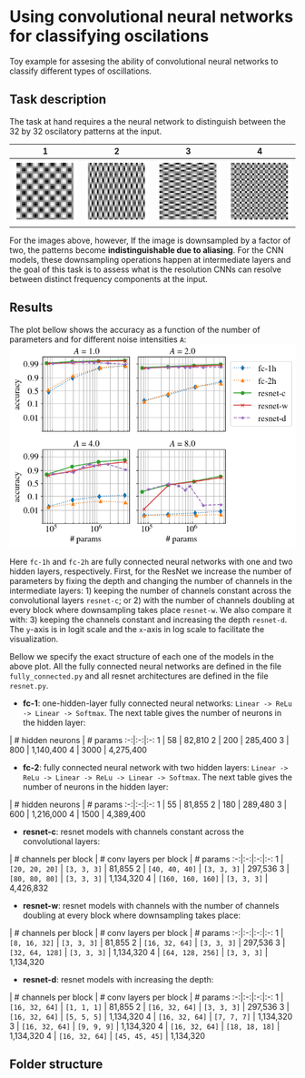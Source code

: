 # Using convolutional neural networks for classifying oscilations

Toy example for assesing the ability of convolutional neural networks to classify
different types of oscillations.

## Task description
The task at hand requires a the neural network to distinguish between  the 32 by 32 oscilatory patterns at the input.

1 | 2 | 3| 4
:-:|:-:|:-:|:-:
![oscil1](img/oscil_1.png) | ![oscil2](img/oscil_2.png) |  ![oscil3](img/oscil_3.png) | ![oscil4](img/oscil_4.png)

For the images above, however, If the image is downsampled by a factor of two,
the patterns become **indistinguishable due to aliasing**. For the CNN models, 
these downsampling operations happen at intermediate layers and the goal
of this task is to assess what is the resolution CNNs can resolve between distinct 
frequency components at the input.

## Results
The plot bellow shows the accuracy as a function of the number of parameters and for
different noise intensities `A`:
![toy_example_acc](img/toy_example_acc.png)

Here `fc-1h` and `fc-2h` are fully connected neural networks with one and two hidden layers,
respectively. First, for the ResNet we increase the number of parameters by fixing the depth
and changing the number of channels in the intermediate layers: 1) keeping the number of 
channels constant across the convolutional layers `resnet-c`; or 2) with the number 
of channels doubling at every block where downsampling takes place  `resnet-w`. 
We also compare it with: 3) keeping the channels constant and increasing the depth 
`resnet-d`. The `y`-axis is in logit scale and the `x`-axis in log scale to
facilitate the visualization.

Bellow we specify the exact structure of each one of the models in the above plot. 
All the fully connected neural networks are defined in the file `fully_connected.py` 
and all resnet architectures are defined in the file `resnet.py`.

- **fc-1**:  one-hidden-layer fully connected neural networks:
`Linear -> ReLu -> Linear -> Softmax`. The next table gives the number
of neurons in the hidden layer:

 | \# hidden neurons | \# params
:-:|:-:|:-:
1 | 58  | 82,810
2 | 200 | 285,400
3 | 800 | 1,140,400
4 | 3000 | 4,275,400

- **fc-2**: fully connected neural network with two hidden layers:
 `Linear -> ReLu -> Linear -> ReLu -> Linear -> Softmax`. The next table gives the number
of neurons in the hidden layer:

 | \# hidden neurons | \# params
:-:|:-:|:-:
1 |  55 |  81,855
2 | 180 | 289,480
3 |  600 | 1,216,000
4 |  1500 | 4,389,400

- **resnet-c**: resnet models with channels constant across the convolutional layers:

 | \# channels per block | \# conv layers per block | \# params
:-:|:-:|:-:|:-:
1 | `[20, 20, 20]` | `[3, 3, 3]` |   81,855
2 | `[40, 40, 40]`  | `[3, 3, 3]` |   297,536
3 | `[80, 80, 80]`  | `[3, 3, 3]` |   1,134,320
4 |  `[160, 160, 160]`  | `[3, 3, 3]` |   4,426,832


- **resnet-w**: resnet models with channels  with the number of channels doubling at 
  every block where downsampling takes place:

 | \# channels per block | \# conv layers per block | \# params
:-:|:-:|:-:|:-:
1 | `[8, 16, 32]` | `[3, 3, 3]` |   81,855
2 | `[16, 32, 64]`  | `[3, 3, 3]` |   297,536
3 | `[32, 64, 128]`  | `[3, 3, 3]` |    1,134,320
4 |  `[64, 128, 256]`  | `[3, 3, 3]` |    1,134,320


- **resnet-d**: resnet models with increasing the depth:

 | \# channels per block | \# conv layers per block | \# params
:-:|:-:|:-:|:-:
1 | `[16, 32, 64]` | `[1, 1, 1]` |   81,855
2 | `[16, 32, 64]`  | `[3, 3, 3]` |   297,536
3 | `[16, 32, 64]`  | `[5, 5, 5]` |    1,134,320
4 |  `[16, 32, 64]`  | `[7, 7, 7]` |    1,134,320
3 | `[16, 32, 64]`  | `[9, 9, 9]` |    1,134,320
4 |  `[16, 32, 64]`  | `[18, 18, 18]` |    1,134,320
4 |  `[16, 32, 64]`  | `[45, 45, 45]` |    1,134,320

## Folder structure


